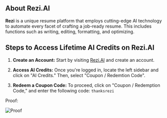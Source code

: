 ## About Rezi.AI

**Rezi** is a unique resume platform that employs cutting-edge AI technology to automate every facet of crafting a job-ready resume. This includes functions such as writing, editing, formatting, and optimizing.

## Steps to Access Lifetime AI Credits on Rezi.AI

1. **Create an Account:** Start by visiting [Rezi.AI](https://www.rezi.ai/) and create an account.

2. **Access AI Credits:** Once you're logged in, locate the left sidebar and click on "AI Credits." Then, select "Coupon / Redemtion Code".

3. **Redeem a Coupon Code:** To proceed, click on "Coupon / Redemption Code," and enter the following code: `thanksrezi`

Proof:

![Proof](https://0032100.xyz/r/HzJf5O.png?compress=false)
